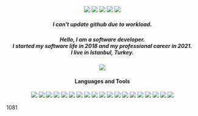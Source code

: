 <div align="center">
<a href="https://www.linkedin.com/in/ugurkurekci/"><img src="https://camo.githubusercontent.com/5e908074dd335196eac91de22bc51257e8a30ed033b18f7bd2f269a60fbab3fe/68747470733a2f2f696d672e736869656c64732e696f2f62616467652f756775726b7572656b63692d2532333030373742352e7376673f7374796c653d666f722d7468652d6261646765266c6f676f3d6c696e6b6564696e266c6f676f436f6c6f723d7768697465"></a>
<a href="https://medium.com/@ugurkurekci98"><img src="https://camo.githubusercontent.com/86f00b2beb2857be768e53aa3954910e20091efcc50e98fa49f6c6aed91c8d80/68747470733a2f2f696d672e736869656c64732e696f2f62616467652f756775726b7572656b636939382d3132313030453f7374796c653d666f722d7468652d6261646765266c6f676f3d6d656469756d266c6f676f436f6c6f723d7768697465"></a>
<a href="https://ugurkurekci98@gmail.com"><img src="https://camo.githubusercontent.com/3b47f65662b4b4c143002f0f469d80d87ec3668fbc842a035318882721554fec/68747470733a2f2f696d672e736869656c64732e696f2f62616467652f756775726b7572656b636939382d4431343833363f7374796c653d666f722d7468652d6261646765266c6f676f3d676d61696c266c6f676f436f6c6f723d7768697465"></a>
<a href="https://twitter.com/ugurkrkci"><img src="https://camo.githubusercontent.com/6dd8acecefedc81e991e9975d50f7a21ec642e370112e38d749a77945a1980e7/68747470733a2f2f696d672e736869656c64732e696f2f62616467652f756775726b726b63692d2532333144413146322e7376673f7374796c653d666f722d7468652d6261646765266c6f676f3d54776974746572266c6f676f436f6c6f723d7768697465"></a>
<a href="https://stackoverflow.com/users/14922868/ugurkurekci"><img src="https://camo.githubusercontent.com/fc787598aecf719d83caaa44451ed49617912947ceaefe36b51071cca88b63b3/68747470733a2f2f696d672e736869656c64732e696f2f62616467652f2d537461636b6f766572666c6f772d4645374131363f7374796c653d666f722d7468652d6261646765266c6f676f3d737461636b2d6f766572666c6f77266c6f676f436f6c6f723d7768697465"></a>
</div>

<h5 align="center">I can't update github due to workload.</h5>
<h5 align="center">Hello, I am a software developer.<br>
I started my software life in 2018 and my professional career in 2021.<br>
I live in Istanbul, Turkey.</h5>
<div align="center">
	
![](https://komarev.com/ghpvc/?username=your-github-ugurkurekci&color=green)
</div>

<h4 align="center">Languages and Tools</h4>
<div align="center">
        <img src="https://camo.githubusercontent.com/bbae65b6de4a3ba26fbeaf00e347900385400dcd092e8b4e0f795853d24a24e3/68747470733a2f2f696d672e736869656c64732e696f2f62616467652f632532332d2532333233393132302e7376673f7374796c653d666f722d7468652d6261646765266c6f676f3d632d7368617270266c6f676f436f6c6f723d7768697465">
	<img src="https://camo.githubusercontent.com/49fbb99f92674cc6825349b154b65aaf4064aec465d61e8e1f9fb99da3d922a1/68747470733a2f2f696d672e736869656c64732e696f2f62616467652f68746d6c352d2532334533344632362e7376673f7374796c653d666f722d7468652d6261646765266c6f676f3d68746d6c35266c6f676f436f6c6f723d7768697465">
	<img src="https://camo.githubusercontent.com/6cbecd63a9a8f83ee186885c446938820ffa8304942a284ee6e1e2acb2bfd822/68747470733a2f2f696d672e736869656c64732e696f2f62616467652f6a6176612d2532334544384230302e7376673f7374796c653d666f722d7468652d6261646765266c6f676f3d6a617661266c6f676f436f6c6f723d7768697465">
	<img src="https://camo.githubusercontent.com/e6b67b27998fca3bccf4c0ee479fc8f9de09d91f389cccfbe6cb1e29c10cfbd7/68747470733a2f2f696d672e736869656c64732e696f2f62616467652f637373332d2532333135373242362e7376673f7374796c653d666f722d7468652d6261646765266c6f676f3d63737333266c6f676f436f6c6f723d7768697465">
	<img src="https://camo.githubusercontent.com/f36a579a7440dd2cd03da4903249f86d0d44cb7020fd902512bccd139784b363/68747470733a2f2f696d672e736869656c64732e696f2f62616467652f2e4e45542d3543324439313f7374796c653d666f722d7468652d6261646765266c6f676f3d2e6e6574266c6f676f436f6c6f723d7768697465">
        <img src="https://camo.githubusercontent.com/49f645b5e439b0d748424412207eae5748b81d77563f866d8528f60c66b669e1/68747470733a2f2f696d672e736869656c64732e696f2f62616467652f737072696e672d2532333644423333462e7376673f7374796c653d666f722d7468652d6261646765266c6f676f3d737072696e67266c6f676f436f6c6f723d7768697465">
	<img src="https://camo.githubusercontent.com/f6d50128cb007f85916b7a899da5d94f654dce35a37331c8d28573aef46f4274/68747470733a2f2f696d672e736869656c64732e696f2f62616467652f6769746875622d2532333132313031312e7376673f7374796c653d666f722d7468652d6261646765266c6f676f3d676974687562266c6f676f436f6c6f723d7768697465">
	<img src="https://camo.githubusercontent.com/a0484e6383e852e622da1e934b7724921ab9b69d69246d90f899424b01f6deb1/68747470733a2f2f696d672e736869656c64732e696f2f62616467652f56697375616c25323053747564696f253230436f64652d3030373864372e7376673f7374796c653d666f722d7468652d6261646765266c6f676f3d76697375616c2d73747564696f2d636f6465266c6f676f436f6c6f723d7768697465">
	<img src="https://camo.githubusercontent.com/80669e11bf3bc52895d6a03fb9745050bba5e0fdfecb2a6c6baea6d5dbbee275/68747470733a2f2f696d672e736869656c64732e696f2f62616467652f56697375616c25323053747564696f2d3543324439312e7376673f7374796c653d666f722d7468652d6261646765266c6f676f3d76697375616c2d73747564696f266c6f676f436f6c6f723d7768697465">
	<img src="https://camo.githubusercontent.com/29e7fc6c62f61f432d3852fbfa4190ff07f397ca3bde27a8196bcd5beae3ff77/68747470733a2f2f696d672e736869656c64732e696f2f62616467652f706f7374677265732d2532333331363139322e7376673f7374796c653d666f722d7468652d6261646765266c6f676f3d706f737467726573716c266c6f676f436f6c6f723d7768697465">
	<img src="https://camo.githubusercontent.com/c1762c032012c12072a0ffe9717331353b85afe8d703b20164972e3f3743a6ab/68747470733a2f2f696d672e736869656c64732e696f2f62616467652f45636c697073652d4645374131362e7376673f7374796c653d666f722d7468652d6261646765266c6f676f3d45636c69707365266c6f676f436f6c6f723d7768697465">
	<img src="https://camo.githubusercontent.com/b768ae6e4f89b74512e6de02a8367fd71465bc3d88ef1cf2f1622e2017c32bea/68747470733a2f2f696d672e736869656c64732e696f2f62616467652f626f6f7473747261702d2532333536334437432e7376673f7374796c653d666f722d7468652d6261646765266c6f676f3d626f6f747374726170266c6f676f436f6c6f723d7768697465">
        <img src="https://camo.githubusercontent.com/84fa7f6c26f4067f74daaf973dfd43b2547111617349ce2256ed3c42df2b7722/68747470733a2f2f696d672e736869656c64732e696f2f62616467652f4d6963726f736f667425323053514c25323053657665722d4343323932373f7374796c653d666f722d7468652d6261646765266c6f676f3d6d6963726f736f667425323073716c253230736572766572266c6f676f436f6c6f723d7768697465">
	<img src="https://camo.githubusercontent.com/35e11e06e4198d1ade41f868a377efe1abc0d85078f92d55c078b972d4240ae8/68747470733a2f2f696d672e736869656c64732e696f2f62616467652f6a6972612d2532333041304646462e7376673f7374796c653d666f722d7468652d6261646765266c6f676f3d6a697261266c6f676f436f6c6f723d7768697465">
	<img src="https://camo.githubusercontent.com/3f0e26b0951bab845a1bb9a7198ecca0da272e462921b6edd85879f3673b6927/68747470733a2f2f696d672e736869656c64732e696f2f62616467652f506f73746d616e2d4646364333373f7374796c653d666f722d7468652d6261646765266c6f676f3d706f73746d616e266c6f676f436f6c6f723d7768697465">
	<img src="https://camo.githubusercontent.com/0117b4226f793065a1424d7f1f05549b4ddb759288da6b7856ce14106d4ad6b0/68747470733a2f2f696d672e736869656c64732e696f2f62616467652f477261796c6f672d2532334646343530302e7376673f7374796c653d666f722d7468652d6261646765266c6f676f3d477261796c6f67266c6f676f436f6c6f723d7768697465">
	<img src="https://camo.githubusercontent.com/c5374e6e6fa26324764a974687931d147366e7a911686004f6838b5f1792ddc0/68747470733a2f2f696d672e736869656c64732e696f2f62616467652f5261626269744d512d2532334646343530302e7376673f7374796c653d666f722d7468652d6261646765266c6f676f3d5261626269744d51266c6f676f436f6c6f723d7768697465">	
	<img src="https://camo.githubusercontent.com/69f28da9221e0791d8d2241aae98a2c016e0245fcd2e66d3288e3967b8be1326/68747470733a2f2f696d672e736869656c64732e696f2f62616467652f50726f6d6574686575732d2532334646343530302e7376673f7374796c653d666f722d7468652d6261646765266c6f676f3d50726f6d657468657573266c6f676f436f6c6f723d7768697465">
	<img src="https://camo.githubusercontent.com/346b8895ffaf93426e8dc30e4996f2919581c7bfb070bbdf70c48f3591bf1ea4/68747470733a2f2f696d672e736869656c64732e696f2f62616467652f47726166616e612d3744343639383f7374796c653d666f722d7468652d6261646765266c6f676f3d47726166616e61266c6f676f436f6c6f723d7768697465">
</div>

1081

